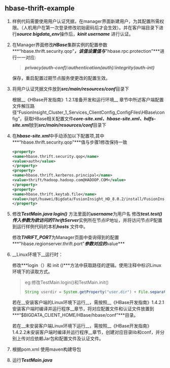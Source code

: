 ## hbase-thrift-example

1. 样例代码需要使用用户认证凭据，在manager界面新建用户，为其配置所需权限。（人机用户在第一次登录修改初始密码后才会生效）。并在客户端目录下进行***source bigdata_env***操作后，***kinit username*** 进行认证。

2. 在Manager界面修改***HBase***集群实例的配置参数***“hbase.thrift.security.qop"***，该值设置值与***"hbase.rpc.protection"***进行一一对应:

   > ***privacy(auth-conf)***/***authentication(auth)***/***integrity(auth-int)*** 

   保存，重启配置过期节点服务使更改的配置生效。

3. 将用户认证凭据文件放到***src/main/resources/conf***目录下

   根据__《HBase开发指南》1.2.1准备开发和运行环境__  章节中所述客户端配置文件解压路径“FusionInsight_Cluster_1_Services_ClientConfig_ConfigFiles\HBase\config”，获取HBase相关配置文件***core-site.xml、hbase-site.xml、hdfs-site.xml***放到***src/main/resources/conf***目录下

4. 在***hbase-site.xml***中手动添加以下配置项,其中***“hbase.thrift.security.qop"***值与步骤1修改保持一致

   ```xml
   <property>
   <name>hbase.thrift.security.qop</name>
   <value>auth</value>
   </property>
   <property>
   <name>hbase.thrift.kerberos.principal</name>
   <value>thrift/hadoop.hadoop.com@HADOOP.COM</value>
   </property>
   <property>
   <name>hbase.thrift.keytab.file</name>
   <value>/opt/huawei/Bigdata/FusionInsight_HD_8.0.2/install/FusionInsight-HBase-2.2.3/keytabs/HBase/thrift.keytab</value>
   </property>
   ```

5. 修改***TestMain.java login()***  方法里面的***username***为用户名
   修改***test.test()***传入参数为欲访问的***ThriftServer***实例所在节点IP地址，并将访问节点IP配置到运行样例代码的本机***hosts*** 文件中。

   修改***THRIFT_PORT***为Manager页面中查询得到的配置***"hbase.regionserver.thrift.port"***参数对应的***value***

6. __Linux环境下__运行时：

   修改***login（）和 init ()***方法中获取路径的逻辑。使用注释中标识Linux环境下的读取方式。
   
   > eg:修改TestMain.login()和TestMain.init()
   >
   > ```java
   > String userdir = System.getProperty("user.dir") + File.separator + "conf" + File.separator;
   > ```
   
   若在__安装客户端的Linux环境下运行__，需按照__《HBase开发指南》1.4.2.1安装客户端时编译并运行程序__章节，将对应配置文件和认证文件放置到***“$BIGDATA_CLIENT_HOME/HBase/hbase/conf”***目录。
   
   若在__未安装客户端Linux环境下运行__，需按照__《HBase开发指南》1.4.2.2未安装客户端时编译并运行程序__章节，创建对应目录lib和conf，并分别上传对应依赖Jar包和配置文件及认证文件。
   
7. 根据pom.xml 使用maven构建导包

8. 运行***TestMain.java*** 



